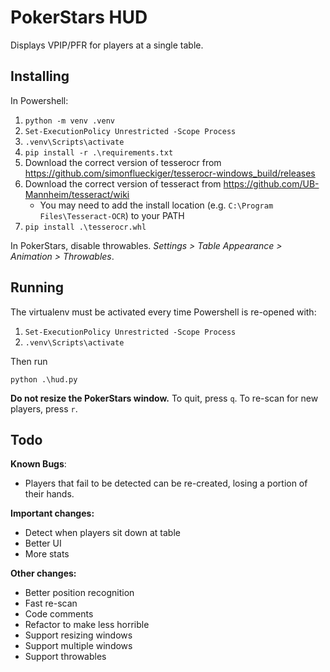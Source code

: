 # PokerStars HUD

Displays VPIP/PFR for players at a single table. 

## Installing
In Powershell:

1. `python -m venv .venv`
2. `Set-ExecutionPolicy Unrestricted -Scope Process`
3. `.venv\Scripts\activate`
4. `pip install -r .\requirements.txt`
5. Download the correct version of tesserocr from https://github.com/simonflueckiger/tesserocr-windows_build/releases
6. Download the correct version of tesseract from https://github.com/UB-Mannheim/tesseract/wiki
   - You may need to add the install location (e.g. `C:\Program Files\Tesseract-OCR`) to your PATH
7. `pip install .\tesserocr.whl`

In PokerStars, disable throwables. *Settings > Table Appearance > Animation > Throwables*. 

## Running

The virtualenv must be activated every time Powershell is re-opened with:

1. `Set-ExecutionPolicy Unrestricted -Scope Process`
2. `.venv\Scripts\activate`

Then run

`python .\hud.py`

**Do not resize the PokerStars window.** To quit, press `q`. To re-scan for new players, press `r`.

## Todo

**Known Bugs**:

* Players that fail to be detected can be re-created, losing a portion of their hands. 

**Important changes:**
* Detect when players sit down at table
* Better UI
* More stats

**Other changes:**
* Better position recognition
* Fast re-scan
* Code comments
* Refactor to make less horrible
* Support resizing windows
* Support multiple windows
* Support throwables